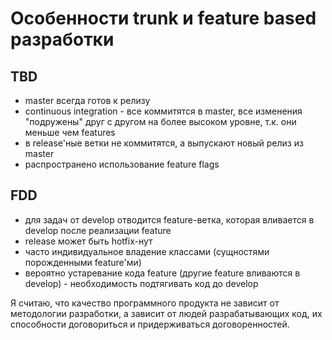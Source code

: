 # Особенности trunk и feature based разработки

## TBD
- master всегда готов к релизу
- continuous integration - все коммитятся в master, все изменения "подружены" друг с другом на более высоком уровне, т.к. они меньше чем features
- в release'ные ветки не коммитятся, а выпускают новый релиз из master
- распространено использование feature flags

## FDD
- для задач от develop отводится feature-ветка, которая вливается в develop после реализации feature
- release может быть hotfix-нут
- часто индивидуальное владение классами (сущностями порожденными feature'ми)
- вероятно устаревание кода feature (другие feature вливаются в develop) - необходимость подтягивать код до develop

Я считаю, что качество программного продукта не зависит от методологии разработки, а зависит от людей разрабатывающих код, их способности договориться и придерживаться договоренностей.